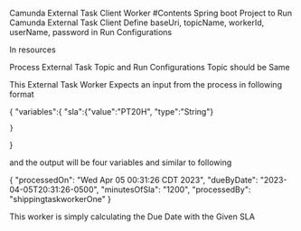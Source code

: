 Camunda External Task Client Worker
#Contents
Spring boot Project to Run Camunda External Task Client 
Define baseUri, topicName, workerId, userName, password in Run Configurations

In resources 

Process External Task Topic and Run Configurations Topic should be Same 

This External Task Worker Expects an input from the process in following format 

{
    "variables":{
        "sla":{"value":"PT20H", "type":"String"}

    }
}

and the output will be four variables and similar to following 

{
    "processedOn": "Wed Apr 05 00:31:26 CDT 2023",
    "dueByDate": "2023-04-05T20:31:26-0500",
    "minutesOfSla": "1200",
    "processedBy": "shippingtaskworkerOne"
}

This worker is simply calculating the Due Date with the Given SLA 



